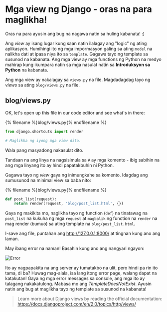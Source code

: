 # Mga view ng Django - oras na para maglikha!

Oras na para ayusin ang bug na nagawa natin sa huling kabanata! :)

Ang *view* ay isang lugar kung saan natin ilalagay ang "logic" ng ating aplikasyon. Humihingi ito ng mga impormasyon galing sa ating `model` na nalikha dati at ipasa niya ito sa `template`. Gagawa tayo ng template sa susunod na kabanata. Ang mga view ay mga functions ng Python na medyo mahirap kung ikumpara natin sa mga nasulat natin sa **Introduksyon sa Python** na kabanata.

Ang mga view ay nakalagay sa `views.py` na file. Magdadagdag tayo ng *views* sa ating `blog/views.py` na file.

## blog/views.py

OK, let's open up this file in our code editor and see what's in there:

{% filename %}blog/views.py{% endfilename %}

```python
from django.shortcuts import render

# Maglikha ng iyong mga view dito.
```

Wala pang masyadong nakasulat dito.

Tandaan na ang linya na nagsisimula sa `#` ay mga komento - ibig sabihin na ang mga linyang ito ay hindi papatakbuhin ni Python.

Gagawa tayo ng *view* gaya ng inimungkahe sa komento. Idagdag ang sumusunod na minimal view sa baba nito:

{% filename %}blog/views.py{% endfilename %}

```python
def post_list(request):
    return render(request, 'blog/post_list.html', {})
```

Gaya ng makikita mo, naglikha tayo ng function (`def`) na tinatawag na `post_list` na kukuha ng mga `request` at `magbalik` ng function na `render` na mag render (bumuo) sa ating template na `blog/post_list.html`.

I-save ang file, puntahan ang http://127.0.0.1:8000/ at tingnan kung ano ang laman.

May ibang error na naman! Basahin kung ano ang nangyari ngayon:

![Error](images/error.png)

Ito ay nagpapakita na ang server ay tumatakbo na ulit, pero hindi pa rin ito tama, di ba? Huwag mag-alala, isa lang itong error page, walang dapat na katakutan! Gaya ng mga error messages sa console, ang mga ito ay talagang nakakatulong. Mabasa mo ang *TemplateDoesNotExist*. Ayusin natin ang bug at maglikha tayo ng template sa susunod na kabanata!

> Learn more about Django views by reading the official documentation: https://docs.djangoproject.com/en/2.0/topics/http/views/